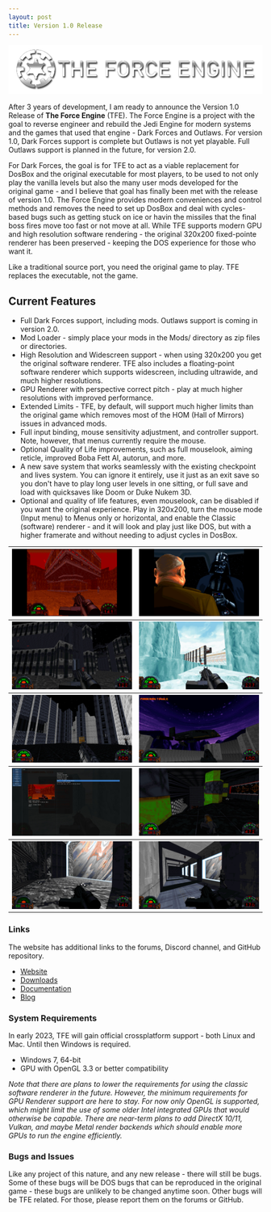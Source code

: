 ```yaml
---
layout: post
title: Version 1.0 Release
---
```

<img src="https://github.com/TheForceEngine/TheForceEngine.github.io/blob/master/images/TransparentLogo.png?raw=true" alt="Logo" class="inline"/>

After 3 years of development, I am ready to announce the Version 1.0 Release of **The Force Engine** (TFE). The Force Engine is a project with the goal to reverse engineer and rebuild the Jedi Engine for modern systems and the games that used that engine - Dark Forces and Outlaws. For version 1.0, Dark Forces support is complete but Outlaws is not yet playable. Full Outlaws support is planned in the future, for version 2.0.

For Dark Forces, the goal is for TFE to act as a viable replacement for DosBox and the original executable for most players, to be used to not only play the vanilla levels but also the many user mods developed for the original game - and I believe that goal has finally been met with the release of version 1.0. The Force Engine provides modern conveniences and control methods and removes the need to set up DosBox and deal with cycles-based bugs such as getting stuck on ice or havin the missiles that the final boss fires move too fast or not move at all. While TFE supports modern GPU and high resolution software rendering - the original 320x200 fixed-pointe renderer has been preserved - keeping the DOS experience for those who want it.

Like a traditional source port, you need the original game to play. TFE replaces the executable, not the game.

## Current Features
* Full Dark Forces support, including mods. Outlaws support is coming in version 2.0.
* Mod Loader - simply place your mods in the Mods/ directory as zip files or directories.
* High Resolution and Widescreen support - when using 320x200 you get the original software renderer. TFE also includes a floating-point software renderer which supports widescreen, including ultrawide, and much higher resolutions.
* GPU Renderer with perspective correct pitch - play at much higher resolutions with improved performance.
* Extended Limits - TFE, by default, will support much higher limits than the original game which removes most of the HOM (Hall of Mirrors) issues in advanced mods.
* Full input binding, mouse sensitivity adjustment, and controller support. Note, however, that menus currently require the mouse.
* Optional Quality of Life improvements, such as full mouselook, aiming reticle, improved Boba Fett AI, autorun, and more.
* A new save system that works seamlessly with the existing checkpoint and lives system. You can ignore it entirely, use it just as an exit save so you don't have to play long user levels in one sitting, or full save and load with quicksaves like Doom or Duke Nukem 3D.
* Optional and quality of life features, even mouselook, can be disabled if you want the original experience. Play in 320x200, turn the mouse mode (Input menu) to Menus only or horizontal, and enable the Classic (software) renderer - and it will look and play just like DOS, but with a higher framerate and without needing to adjust cycles in DosBox.

<table style="width:100%">
  <tr>
    <th><a href="https://github.com/TheForceEngine/TheForceEngine.github.io/blob/master/screenshots/media1.jpg?raw=true" class="inline"><img src="https://github.com/TheForceEngine/TheForceEngine.github.io/blob/master/screenshots/media1.jpg?raw=true" alt="media1" class="inline"/></a></th>
    <th><a href="https://github.com/TheForceEngine/TheForceEngine.github.io/blob/master/screenshots/media2.jpg?raw=true" class="inline"><img src="https://github.com/TheForceEngine/TheForceEngine.github.io/blob/master/screenshots/media2.jpg?raw=true" alt="media2" class="inline"/></a></th>
  </tr>
  <tr>
    <th><a href="https://github.com/TheForceEngine/TheForceEngine.github.io/blob/master/screenshots/media3.jpg?raw=true" class="inline"><img src="https://github.com/TheForceEngine/TheForceEngine.github.io/blob/master/screenshots/media3.jpg?raw=true" alt="media3" class="inline"/></a></th>
    <th><a href="https://github.com/TheForceEngine/TheForceEngine.github.io/blob/master/screenshots/media4.jpg?raw=true" class="inline"><img src="https://github.com/TheForceEngine/TheForceEngine.github.io/blob/master/screenshots/media4.jpg?raw=true" alt="media4" class="inline"/></a></th>
  </tr>
  <tr>
    <th><a href="https://github.com/TheForceEngine/TheForceEngine.github.io/blob/master/screenshots/media5.jpg?raw=true" class="inline"><img src="https://github.com/TheForceEngine/TheForceEngine.github.io/blob/master/screenshots/media5.jpg?raw=true" alt="media5" class="inline"/></a></th>
    <th><a href="https://github.com/TheForceEngine/TheForceEngine.github.io/blob/master/screenshots/media6.jpg?raw=true" class="inline"><img src="https://github.com/TheForceEngine/TheForceEngine.github.io/blob/master/screenshots/media6.jpg?raw=true" alt="media6" class="inline"/></a></th>
  </tr>
  <tr>
    <th><a href="https://github.com/TheForceEngine/TheForceEngine.github.io/blob/master/screenshots/media7.jpg?raw=true" class="inline"><img src="https://github.com/TheForceEngine/TheForceEngine.github.io/blob/master/screenshots/media7.jpg?raw=true" alt="media7" class="inline"/></a></th>
    <th><a href="https://github.com/TheForceEngine/TheForceEngine.github.io/blob/master/screenshots/media8.jpg?raw=true" class="inline"><img src="https://github.com/TheForceEngine/TheForceEngine.github.io/blob/master/screenshots/media8.jpg?raw=true" alt="media8" class="inline"/></a></th>
  </tr>
  <tr>
    <th><a href="https://github.com/TheForceEngine/TheForceEngine.github.io/blob/master/screenshots/media9.jpg?raw=true" class="inline"><img src="https://github.com/TheForceEngine/TheForceEngine.github.io/blob/master/screenshots/media9.jpg?raw=true" alt="media9" class="inline"/></a></th>
    <th><a href="https://github.com/TheForceEngine/TheForceEngine.github.io/blob/master/screenshots/media10.jpg?raw=true" class="inline"><img src="https://github.com/TheForceEngine/TheForceEngine.github.io/blob/master/screenshots/media10.jpg?raw=true" alt="media10" class="inline"/></a></th>
  </tr>
</table>

### Links
The website has additional links to the forums, Discord channel, and GitHub repository.
* <a href="https://theforceengine.github.io/">Website</a>
* <a href="https://theforceengine.github.io/downloads.html">Downloads</a>
* <a href="https://theforceengine.github.io/Documentation.html">Documentation</a>
* <a href="https://theforceengine.github.io/blog.html">Blog</a>

### System Requirements
In early 2023, TFE will gain official crossplatform support - both Linux and Mac. Until then Windows is required.
* Windows 7, 64-bit
* GPU with OpenGL 3.3 or better compatibility

*Note that there are plans to lower the requirements for using the classic software renderer in the future. However, the minimum requirements for GPU Renderer support are here to stay. For now only OpenGL is supported, which might limit the use of some older Intel integrated GPUs that would otherwise be capable. There are near-term plans to add DirectX 10/11, Vulkan, and maybe Metal render backends which should enable more GPUs to run the engine efficiently.*

### Bugs and Issues
Like any project of this nature, and any new release - there will still be bugs. Some of these bugs will be DOS bugs that can be reproduced in the original game - these bugs are unlikely to be changed anytime soon. Other bugs will be TFE related. For those, please report them on the forums or GitHub.

